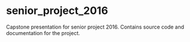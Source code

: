 # senior_project_2016
Capstone presentation for senior project 2016. Contains source code and documentation for the project.
